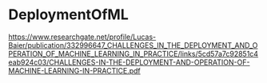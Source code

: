 # DeploymentOfML

https://www.researchgate.net/profile/Lucas-Baier/publication/332996647_CHALLENGES_IN_THE_DEPLOYMENT_AND_OPERATION_OF_MACHINE_LEARNING_IN_PRACTICE/links/5cd57a7c92851c4eab924c03/CHALLENGES-IN-THE-DEPLOYMENT-AND-OPERATION-OF-MACHINE-LEARNING-IN-PRACTICE.pdf